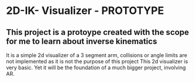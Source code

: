 # 2D-IK- Visualizer - PROTOTYPE

## This project is a protoype created with the scope for me to learn about inverse kinematics 

<p> It is a simple 2d visualizer of a 3 segment arm, collisions or angle limits are not implemented as it is not the purpose of this project
  This 2d visualizer is very basic. Yet it will be the foundation of a much bigger project, involving AR. 
</p>


